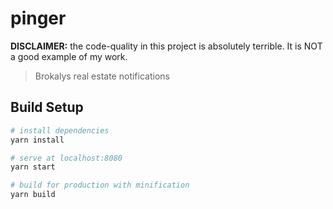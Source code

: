 # pinger

**DISCLAIMER:** the code-quality in this project is absolutely terrible. It is NOT a good example of my work.

> Brokalys real estate notifications

## Build Setup

``` bash
# install dependencies
yarn install

# serve at localhost:8080
yarn start

# build for production with minification
yarn build
```
